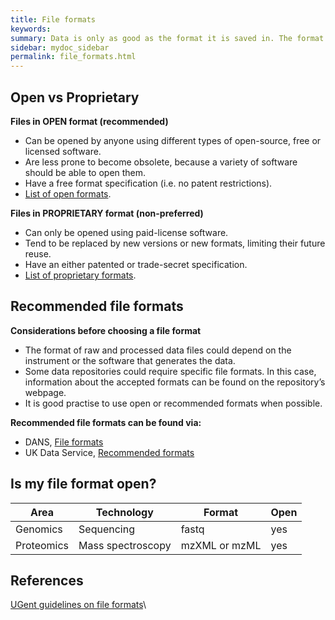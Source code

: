 ```yaml
---
title: File formats
keywords:
summary: Data is only as good as the format it is saved in. The format of a file determines which programs can be used to access it.
sidebar: mydoc_sidebar
permalink: file_formats.html
---
```


## Open vs Proprietary
**Files in OPEN format (recommended)**
* Can be opened by anyone using different types of open-source, free or licensed software.
* Are less prone to become obsolete, because a variety of software should be able to open them.
* Have a free format specification (i.e. no patent restrictions).
* [List of open formats](https://en.wikipedia.org/wiki/List_of_open_formats).

**Files in PROPRIETARY format (non-preferred)**
* Can only be opened using paid-license software.
* Tend to be replaced by new versions or new formats, limiting their future reuse.
* Have an either patented or trade-secret specification.
* [List of proprietary formats]( https://en.wikipedia.org/wiki/Proprietary_format).

## Recommended file formats
**Considerations before choosing a file format**
* The format of raw and processed data files could depend on the instrument or the software that generates the data.
* Some data repositories could require specific file formats. In this case, information about the accepted formats can be found on the repository’s webpage.
* It is good practise to use open or recommended formats when possible.

**Recommended file formats can be found via:**
* DANS, [File formats](https://dans.knaw.nl/en/about/services/easy/information-about-depositing-data/before-depositing/file-formats)
* UK Data Service, [Recommended formats](https://www.ukdataservice.ac.uk/manage-data/format/recommended-formats)


## Is my file format open? <!--- this section needs work. Should we include the best-practice open format for each area and technology? There is no way we can include all possible file formats --->

| Area | Technology | Format | Open |
|------------|-------------------|---------------|------|
| Genomics | Sequencing | fastq | yes |
| Proteomics | Mass spectroscopy | mzXML or mzML | yes |

## References
[UGent guidelines on file formats](https://www.ugent.be/en/research/datamanagement/during-research/collection.htm#Fileformats)\\

